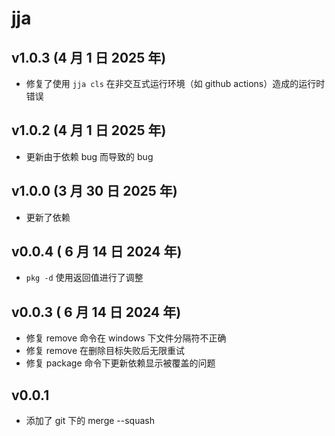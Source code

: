 # jja

## v1.0.3 (4 月 1 日 2025 年)

- 修复了使用 `jja cls` 在非交互式运行环境（如 github actions）造成的运行时错误

## v1.0.2 (4 月 1 日 2025 年)

- 更新由于依赖 bug 而导致的 bug

## v1.0.0 (3 月 30 日 2025 年)

- 更新了依赖

## v0.0.4 ( 6 月 14 日 2024 年)

- `pkg -d` 使用返回值进行了调整

## v0.0.3 ( 6 月 14 日 2024 年)

- 修复 remove 命令在 windows 下文件分隔符不正确
- 修复 remove 在删除目标失败后无限重试
- 修复 package 命令下更新依赖显示被覆盖的问题

## v0.0.1

- 添加了 git 下的 merge --squash
